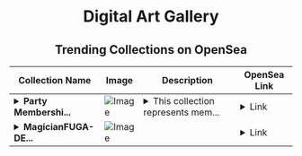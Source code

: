 <div align="center">

# Digital Art Gallery

## Trending Collections on OpenSea

| Collection Name                       | Image                                                                                     | Description                       | OpenSea Link                                                                                          |
|---------------------------------------|-------------------------------------------------------------------------------------------|-----------------------------------|--------------------------------------------------------------------------------------------------------|
| **<details><summary>Party Membershi...</summary>Party Memberships: BitSwap</details>** | ![Image](https://i.seadn.io/s/raw/files/d927d3099257832e7e94bc703b32b1e5.png?w=500&auto=format?w=200&auto=format) | <details><summary>This collection represents mem...</summary>This collection represents memberships in the following Party: BitSwap. Head to https://base.party.app/party/0xcb33c69673352017ca5d3bbfe6409695ac013123 to view the Party's latest activity.</details> | <details><summary>Link</summary>[Party Memberships: BitSwap](https://opensea.io/collection/party-memberships-bitswap)</details> |
| **<details><summary>MagicianFUGA-DE...</summary>MagicianFUGA-DERUX</details>** | ![Image](https://i.seadn.io/s/raw/files/5dab310452c0288e2a91b1abbd4b43e4.jpg?w=500&auto=format?w=200&auto=format) |  | <details><summary>Link</summary>[MagicianFUGA-DERUX](https://opensea.io/collection/magicianfuga-derux)</details> |

</div>